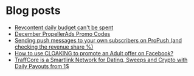 # Blog posts
<!-- BLOG-POST-LIST:START -->
- [Revcontent daily budget can&#39;t be spent](https://afflift.com/f/threads/revcontent-daily-budget-cant-be-spent.10060/)
- [December PropellerAds Promo Codes](https://afflift.com/f/threads/december-propellerads-promo-codes.10021/)
- [Sending push messages to your own subscribers on ProPush &lpar;and checking the revenue share %&rpar;](https://afflift.com/f/threads/sending-push-messages-to-your-own-subscribers-on-propush-and-checking-the-revenue-share.10040/)
- [How to use CLOAKING to promote an Adult offer on Facebook?](https://afflift.com/f/threads/how-to-use-cloaking-to-promote-an-adult-offer-on-facebook.10061/)
- [TraffCore is a Smartlink Network for Dating, Sweeps and Crypto with Daily Payouts from 1$](https://afflift.com/f/threads/traffcore-is-a-smartlink-network-for-dating-sweeps-and-crypto-with-daily-payouts-from-1.8700/)
<!-- BLOG-POST-LIST:END -->
